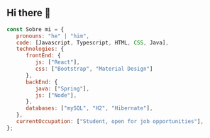 ## Hi there 👋

``` js
const Sobre mi = {
   pronouns: "he" | "him",
   code: [Javascript, Typescript, HTML, CSS, Java],
   technologies: {
      frontEnd: {
         js: ["React"],
         css: ["Bootstrap", "Material Design"]
      },
      backEnd: {
         java: ["Spring"],
         js: ["Node"],
      },
      databases: ["mySQL", "H2", "Hibernate"],
   },
   currentOccupation: ["Student, open for job opportunities"],
};
```



<!--
**AlvaroTapia-f/AlvaroTapia-f** is a ✨ _special_ ✨ repository because its `README.md` (this file) appears on your GitHub profile.

Here are some ideas to get you started:

- 🔭 I’m currently working on ...
- 🌱 I’m currently learning ...
- 👯 I’m looking to collaborate on ...
- 🤔 I’m looking for help with ...
- 💬 Ask me about ...
- 📫 How to reach me: ...
- 😄 Pronouns: ...
- ⚡ Fun fact: ...
-->
